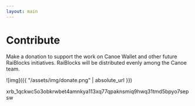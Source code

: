 ```yaml
---
layout: main
---
```


# Contribute 

Make a donation to support the work on Canoe Wallet and other future RaiBlocks initiatives. RaiBlocks will be distributed evenly among the Canoe team.

![img]({{ "/assets/img/donate.png" | absolute_url }})


<div>
xrb_1qckwc5o3obkrwbet4amnkya113xq77qpaknsmiq9hwq31tmd5bpyo7sepsw
</div>
